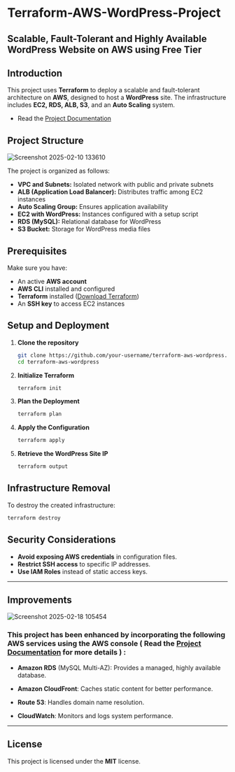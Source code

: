 # Terraform-AWS-WordPress-Project
Scalable, Fault-Tolerant and Highly Available WordPress Website on AWS using Free Tier
---
## Introduction

This project uses **Terraform** to deploy a scalable and fault-tolerant architecture on **AWS**, designed to host a **WordPress** site. The infrastructure includes **EC2, RDS, ALB, S3**, and an **Auto Scaling** system.

- Read the [Project Documentation](./WordPress-Project/docs/Documentation.md)


## Project Structure
![Screenshot 2025-02-10 133610](https://github.com/user-attachments/assets/3c1bf274-f419-4a1c-8d57-80820681c81e)


The project is organized as follows:

- **VPC and Subnets:** Isolated network with public and private subnets
- **ALB (Application Load Balancer):** Distributes traffic among EC2 instances
- **Auto Scaling Group:** Ensures application availability
- **EC2 with WordPress:** Instances configured with a setup script
- **RDS (MySQL):** Relational database for WordPress
- **S3 Bucket:** Storage for WordPress media files

## Prerequisites

Make sure you have:

- An active **AWS account**
- **AWS CLI** installed and configured
- **Terraform** installed ([Download Terraform](https://developer.hashicorp.com/terraform/downloads))
- An **SSH key** to access EC2 instances

## Setup and Deployment

1. **Clone the repository**
    
    ```sh
    git clone https://github.com/your-username/terraform-aws-wordpress.git
    cd terraform-aws-wordpress
    ```
    
2. **Initialize Terraform**
    
    ```sh
    terraform init
    ```
    
3. **Plan the Deployment**
    
    ```sh
    terraform plan
    ```
    
4. **Apply the Configuration**
    
    ```sh
    terraform apply 
    ```
    
5. **Retrieve the WordPress Site IP**
    
    ```sh
    terraform output
    ```
    
## Infrastructure Removal

To destroy the created infrastructure:

```sh
terraform destroy 
```

## Security Considerations

- **Avoid exposing AWS credentials** in configuration files.
- **Restrict SSH access** to specific IP addresses.
- **Use IAM Roles** instead of static access keys.

---
## Improvements

![Screenshot 2025-02-18 105454](https://github.com/user-attachments/assets/bb8f7b28-020b-4732-93c2-91fd4bc5cbf6)

### This project has been enhanced by incorporating the following AWS services using the **AWS console**  ( Read the [Project Documentation](./WordPress-Project/docs/Documentation.md) for more details ) :

- **Amazon RDS** (MySQL Multi-AZ): Provides a managed, highly available database.

- **Amazon CloudFront**: Caches static content for better performance.

- **Route 53**: Handles domain name resolution.

- **CloudWatch**: Monitors and logs system performance.

---

## License

This project is licensed under the **MIT** license.


